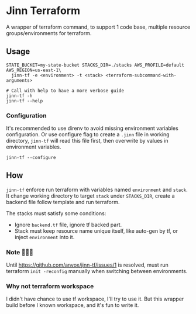 # Jinn Terraform

A wrapper of terraform command, to support 1 code base, multiple resource groups/environments for terraform. 

## Usage

```shell
STATE_BUCKET=my-state-bucket STACKS_DIR=./stacks AWS_PROFILE=default AWS_REGION=us-east-1\
  jinn-tf -e <environment> -t <stack> <terraform-subcommand-with-arguments>

# Call with help to have a more verbose guide
jinn-tf -h
jinn-tf --help
```

### Configuration

It's recommended to use direnv to avoid missing environment variables configuration. Or use configure flag to create a `.jinn` file in working directory, `jinn-tf` will read this file first, then overwrite by values in environment variables. 

```shell
jinn-tf --configure
```

## How

`jinn-tf` enforce run terraform with variables named `environment` and `stack`. It change working directory to target `stack` under `STACKS_DIR`, create a backend file follow template and run terraform. 

The stacks must satisfy some conditions:

* Ignore `backend.tf` file, ignore tf backed part.
* Stack must keep resource name unique itself, like auto-gen by tf, or inject `environment` into it. 

### Note 🚨🚨🚨

Until https://github.com/anvox/jinn-tf/issues/1 is resolved, must run terraform `init -reconfig` manually when switching between environments. 

### Why not terraform workspace

I didn't have chance to use tf workspace, I'll try to use it. But this wrapper build before I known workspace, and it's fun to write it. 

